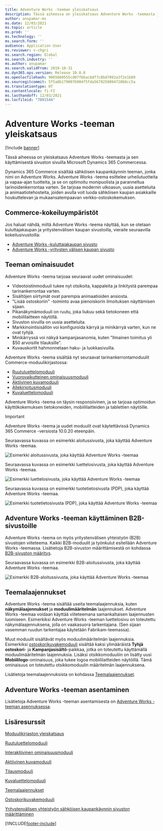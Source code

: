 ```yaml
---
title: Adventure Works -teeman yleiskatsaus
description: Tässä aiheessa on yleiskatsaus Adventure Works -teemasta ja sen käyttämisestä sivuston sivuilla Microsoft Dynamics 365 Commercessa.
author: anupamar-ms
ms.date: 12/03/2021
ms.topic: article
ms.prod: ''
ms.technology: ''
ms.search.form: ''
audience: Application User
ms.reviewer: v-chgri
ms.search.region: Global
ms.search.industry: ''
ms.author: anupamar
ms.search.validFrom: 2019-10-31
ms.dyn365.ops.version: Release 10.0.8
ms.openlocfilehash: 9065860555cd07f6bacbdf7c8bd7892a3f2e1b89
ms.sourcegitcommit: 5f5a8b1790076904f5fda567925089472868cc5a
ms.translationtype: HT
ms.contentlocale: fi-FI
ms.lasthandoff: 12/03/2021
ms.locfileid: "7891544"
---
```

# <a name="adventure-works-theme-overview"></a>Adventure Works -teeman yleiskatsaus

[!include [banner](includes/banner.md)]

Tässä aiheessa on yleiskatsaus Adventure Works -teemasta ja sen käyttämisestä sivuston sivuilla Microsoft Dynamics 365 Commercessa.

Dynamics 365 Commerce sisältää sähköisen kaupankäynnin teeman, jonka nimi on Adventure Works. Adventure Works -teema esittelee urheilutuotteita ja vapaa-ajan tuotteita, ja se on optimoitu monipuolista ja paranneltua tarinoidenkerrontaa varten. Se tarjoaa modernin ulkoasun, uusia asetteluita ja animaatiotehosteita, joiden avulla voit luoda sähköisen kaupan asiakkaille houkuttelevan ja mukaansatempaavan verkko-ostoskokemuksen.

## <a name="trial-environments-in-commerce"></a>Commerce-kokeiluympäristöt

Jos haluat nähdä, miltä Adventure Works -teema näyttää, kun se otetaan kuluttajakaupan ja yritystenvälisen kaupan sivustoilla, vieraile seuraavilla kokeilusivustoilla:

- [Adventure Works -kuluttajakaupan sivusto](https://www.adventure-works.com/)
- [Adventure Works -yritysten välisen kaupan sivusto](https://www.adventure-works.com/business)

## <a name="theme-capabilities"></a>Teeman ominaisuudet

Adventure Works -teema tarjoaa seuraavat uudet ominaisuudet:

- Videotoistinmoduuli tukee nyt otsikoita, kappaleita ja linkitystä parempaa tarinankerrontaa varten.
- Sisältöjen siirtymät ovat parempia animaatioiden ansiosta.
- "Lisää ostoskoriin" -toiminto avaa pienoiskorin ilmoituksen näyttämisen sijaan.
- Pikanäkymämoduuli on ruutu, joka liukuu sekä tietokoneen että mobiililaitteen näytöllä.
- Sivuston sivuilla on uusia asetteluita. 
- Markkinointisisällön voi konfiguroida kärryä ja minikärryä varten, kun ne ovat tyhjiä.
- Minikärryssä voi näkyä kampanjasanomia, kuten "Ilmainen toimitus yli $50 arvoisille tilauksille".
- Kuvauskortit hahmonnetaan haku- ja luokkasivuilla.

Adventure Works -teema sisältää nyt seuraavat tarinankerrontamoduulit Commerce-moduulikirjastossa:

- [Ruutuluettelomoduuli](tile-list-module.md)
- [Vuorovaikutteinen ominaisuusmoduuli](interactive-feature-module.md)
- [Aktiivinen kuvamoduuli](active-image-module.md)
- [Allekirjoitusmoduuli](subscribe-module.md)
- [Kuvaluettelomoduuli](image-list-module.md)

Adventure Works -teema on täysin responsiivinen, ja se tarjoaa optimoidun käyttökokemuksen tietokoneiden, mobiililaitteiden ja tablettien näytöille.

> [!IMPORTANT]
> Adventure Works -teema ja uudet moduulit ovat käytettävissä Dynamics 365 Commerce -versiosta 10.0.20 eteenpäin.

Seuraavassa kuvassa on esimerkki aloitussivusta, joka käyttää Adventure Works -teemaa.

![Esimerkki aloitussivusta, joka käyttää Adventure Works -teemaa](./media/aw_b2c.PNG)

Seuraavassa kuvassa on esimerkki luettelosivusta, joka käyttää Adventure Works -teemaa.

![Esimerkki luettelosivusta, joka käyttää Adventure Works -teemaa](./media/Aw_list.PNG)

Seuraavassa kuvassa on esimerkki tuotetietosivusta (PDP), joka käyttää Adventure Works -teemaa.

![Esimerkki tuotetietosivusta (PDP), joka käyttää Adventure Works -teemaa](./media/aw_pdp.PNG)

## <a name="use-the-adventure-works-theme-for-b2b-sites"></a>Adventure Works -teeman käyttäminen B2B-sivustoille

Adventure Works -teema on myös yritystenvälisen yhteistyön (B2B) sivustojen viiteteema. Kaikki B2B-moduulit ja työnkulut esitellään Adventure Works -teemassa. Lisätietoja B2B-sivuston määrittämisestä on kohdassa [B2B-sivuston määritys](./b2b/set-up-b2b-site.md).

Seuraavassa kuvassa on esimerkki B2B-aloitussivusta, joka käyttää Adventure Works -teemaa.

![Esimerkki B2B-aloitussivusta, joka käyttää Adventure Works -teemaa](./media/aw_b2b.PNG)

## <a name="theme-extensions"></a>Teemalaajennukset

Adventure Works -teema sisältää useita teemalaajennuksia, kuten **näkymälaajennukset** ja **moduulimääritelmän** laajennukset. Adventure Works -teemaa voidaan käyttää viiteteemana samankaltaisen laajennusten luomiseen. Esimerkiksi Adventure Works -teeman luettelosivu on toteutettu näkymälaajennuksena, jolla on vaakasuora tarkentajana. (Sen sijaan vasemman ruudun tarkentajaa käytetään Fabrikam-teemassa).

Muut moduulit sisältävät myös moduulimääritelmän laajennuksia. Esimerkiksi [ostoskorikuvakemoduuli](cart-icon-module.md) sisältää kaksi ylimääräistä **Tyhjä ostoskori**- ja **Kampanjasisältö**-paikkaa, jotka on toteutettu käyttämällä moduulimääritelmän laajennuksia. Lisäksi otsikkomoduuliin on lisätty uusi **Mobiililogo**-ominaisuus, joka tukee logoa mobiililaitteiden näytöillä. Tämä ominaisuus on toteutettu otsikkomoduulin määritelmän laajennuksena.

Lisätietoja teemalaajennuksista on kohdassa [Teemalaajennukset](e-commerce-extensibility/theme-module-extensions.md).

## <a name="install-the-adventure-works-theme"></a>Adventure Works -teeman asentaminen

Lisätietoja Adventure Works -teeman asentamisesta on [Adventure Works -teeman asennuksessa](install-adventure-works.md).

## <a name="additional-resources"></a>Lisäresurssit

[Moduulikirjaston yleiskatsaus](starter-kit-overview.md)

[Ruutuluettelomoduuli](tile-list-module.md)

[Interaktiivinen ominaisuusmoduuli](interactive-feature-module.md)

[Aktiivinen kuvamoduuli](active-image-module.md)

[Tilausmoduuli](subscribe-module.md)

[Kuvaluettelomoduuli](image-list-module.md)

[Teemalaajennukset](e-commerce-extensibility/theme-module-extensions.md)

[Ostoskorikuvakemoduuli](cart-icon-module.md)

[Yritystenvälisen yhteistyön sähköisen kaupankäynnin sivuston määrittäminen](./b2b/set-up-b2b-site.md)

[!INCLUDE[footer-include](../includes/footer-banner.md)]
